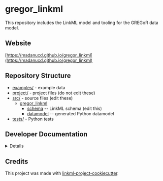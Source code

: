 # gregor_linkml

This repository includes the LinkML model and tooling for the GREGoR data model.

## Website

[https://madanucd.github.io/gregor_linkml](https://madanucd.github.io/gregor_linkml)

## Repository Structure

* [examples/](examples/) - example data
* [project/](project/) - project files (do not edit these)
* [src/](src/) - source files (edit these)
  * [gregor_linkml](src/gregor_linkml)
    * [schema](src/gregor_linkml/schema) -- LinkML schema
      (edit this)
    * [datamodel](src/gregor_linkml/datamodel) -- generated
      Python datamodel
* [tests/](tests/) - Python tests

## Developer Documentation

<details>
Use the `make` command to generate project artefacts:

* `make all`: make everything
* `make deploy`: deploys site
</details>

## Credits

This project was made with
[linkml-project-cookiecutter](https://github.com/linkml/linkml-project-cookiecutter).
